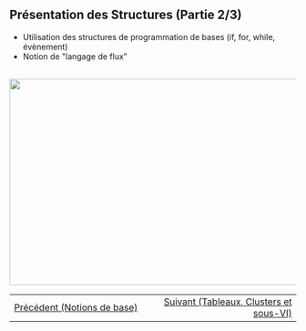 <h2 dir="auto" id="h_4774480761351655104528452"><strong>Pr&eacute;sentation des Structures&nbsp;(Partie 2/3)</strong></h2>
<ul dir="auto">
<li>Utilisation des structures de programmation de bases (if, for, while, &eacute;v&egrave;nement)</li>
<li>Notion de "langage de flux"</li>
</ul>
<p dir="auto"></p>
<p>&nbsp;<a href="https://www.youtube.com/watch?v=PEJbc9J_bzc&amp;list=PLtioRYPUn23rmTQmI3XhCEMH0Tcn9y50z&amp;index=3&amp;ab_channel=TechnologiesdeFrance%28TDF%29"><img src="Presentation des structures de programmation.png" width="640" height="362" alt="" style="display: block; margin-left: auto; margin-right: auto;" /></a></p>
<table border="0" style="width: 100%; border-collapse: collapse; border-style: none;">
<tbody>
<tr>
<td style="width: 50%;"><a href="/A-1 Pr&eacute;sentation de l&rsquo;environnement LabVIEW et notions de base/">Pr&eacute;c&eacute;dent (Notions de base)</a></td>
<td style="width: 50%; text-align: right;"><a href="/A-3 Pr&eacute;sentation des Tableaux, Clusters et sous-VI/">Suivant (Tableaux, Clusters et sous-VI)</a></td>
</tr>
</tbody>
</table>
<p dir="auto" id="user-content-h_4774480761351655104528452" style="text-align: left;"></p>
